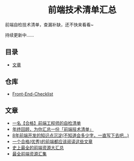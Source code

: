 <h1 align="center">前端技术清单汇总</h1>

前端自检技术清单，查漏补缺，还不快来看看~

持续更新中……


## 目录

* [文章](#文章)

## 仓库
* [Front-End-Checklist](https://github.com/thedaviddias/Front-End-Checklist)

## 文章
 * [一名【合格】前端工程师的自检清单](https://juejin.im/post/5cc1da82f265da036023b628)
 * [年终回顾，为你汇总一份「前端技术清单」](https://juejin.im/post/5bdfb387e51d452c8e0aa902)
 * [8年前端开发的知识点沉淀(不知道会多少字，一直写下去吧...)](https://juejin.im/post/5d0878aaf265da1b83338f74)
 * [一个合格(优秀)的前端都应该阅读这些文章](https://juejin.im/post/5d387f696fb9a07eeb13ea60)
 * [史上最全的前端资源大汇总](https://www.jianshu.com/p/6cb49271cd2a#)
 * [最全前端资源汇集](https://www.jianshu.com/p/c3dae0951f74)
 
